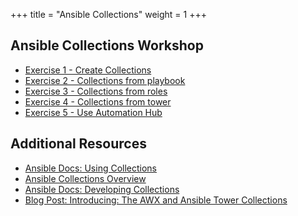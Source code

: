 +++
title = "Ansible Collections"
weight = 1
+++

## Ansible Collections Workshop

<!-- This workshop is a step by step series of exercises to demonstrate
features and benefits of Ansible Collections, a unique distribution
format of Ansible content that can be used to package and distribute
playbooks, roles, modules, and plugins.

## Time Planning

The average duration of this workshop depends on the Ansible skills of
practitioner. The average duration should be around 3 hours or less with
advanced Ansible users.

All exercises are self explanatory and guide the participants through the entire lab.
Concepts are explained when they are introduced along with the practice exercise.

## Prerequisites

- Ansible v2.9

- An OS of choice between RHEL/CentOS 8.x, CentOS Stream, Fedora 31+ -->

<!-- ## Ansible Collections Exercises -->

<!-- The workshop is structured in a set of progressive exercises, covering collections creation,
usage from playbooks, roles and Tower and an introduction to Ansible Automation Hub. -->

- [Exercise 1 - Create Collections](./1-create-collections)
- [Exercise 2 - Collections from playbook](./2-collections-from-playbook)
- [Exercise 3 - Collections from roles](./3-collections-from-roles)
- [Exercise 4 - Collections from tower](./4-collections-from-tower)
- [Exercise 5 - Use Automation Hub](./5-use-automation-hub)

## Additional Resources

- [Ansible Docs: Using Collections](https://docs.ansible.com/ansible/latest/user_guide/collections_using.html)
- [Ansible Collections Overview](https://github.com/ansible-collections/overview)
- [Ansible Docs: Developing Collections](https://docs.ansible.com/ansible/devel/dev_guide/developing_collections.html)
- [Blog Post: Introducing: The AWX and Ansible Tower Collections](https://www.ansible.com/blog/introducing-the-awx-collection)

<!-- ## Authors

Ansible Automation Platform 1.1 Hackfest - Team 1

- Christian Jung <cjung@redhat.com>

- Gianni Salinetti <gsalinet@redhat.com>

- David Sastre Medina <asastrem@redhat.com>

- Ismail Dhaoui <idhaoui@redhat.com> -->
